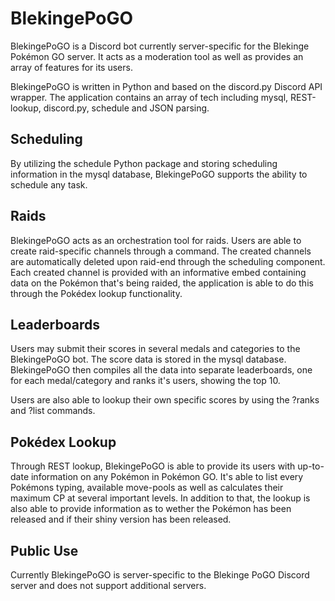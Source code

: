 # BlekingePoGO

BlekingePoGO is a Discord bot currently server-specific for the Blekinge Pokémon GO server.
It acts as a moderation tool as well as provides an array of features for its users.

BlekingePoGO is written in Python and based on the discord.py Discord API wrapper.
The application contains an array of tech including mysql, REST-lookup, discord.py, schedule and JSON parsing.

## Scheduling

By utilizing the schedule Python package and storing scheduling information in the mysql database, BlekingePoGO supports the ability to schedule any task.

## Raids

BlekingePoGO acts as an orchestration tool for raids. Users are able to create raid-specific channels through a command.
The created channels are automatically deleted upon raid-end through the scheduling component.
Each created channel is provided with an informative embed containing data on the Pokémon that's being raided, the application is able to do this through the Pokédex lookup functionality.

## Leaderboards

Users may submit their scores in several medals and categories to the BlekingePoGO bot.
The score data is stored in the mysql database.
BlekingePoGO then compiles all the data into separate leaderboards, one for each medal/category and ranks it's users, showing the top 10.

Users are also able to lookup their own specific scores by using the ?ranks and ?list commands.

## Pokédex Lookup

Through REST lookup, BlekingePoGO is able to provide its users with up-to-date information on any Pokémon in Pokémon GO.
It's able to list every Pokémons typing, available move-pools as well as calculates their maximum CP at several important levels.
In addition to that, the lookup is also able to provide information as to wether the Pokémon has been released and if their shiny version has been released.

## Public Use

Currently BlekingePoGO is server-specific to the Blekinge PoGO Discord server and does not support additional servers.
